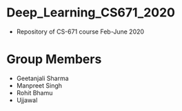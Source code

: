 # Deep_Learning_CS671_2020
- Repository of CS-671 course Feb-June 2020
# Group Members

- Geetanjali Sharma 
- Manpreet Singh
- Rohit Bhamu
- Ujjawal

